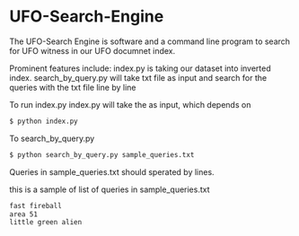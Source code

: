 # UFO-Search-Engine

The UFO-Search Engine is software and a command line program to search for UFO witness in our UFO documnet index.

Prominent features include:
index.py is taking our dataset into inverted index.
search_by_query.py will take txt file as input and search for the queries with the txt file line by line


To run index.py
index.py will take the as input, which depends on 

``` sh
$ python index.py
```

To search_by_query.py

``` sh
$ python search_by_query.py sample_queries.txt

```
Queries in sample_queries.txt should sperated by lines.

this is a sample of list of queries in sample_queries.txt

``` sh
fast fireball
area 51
little green alien

```
